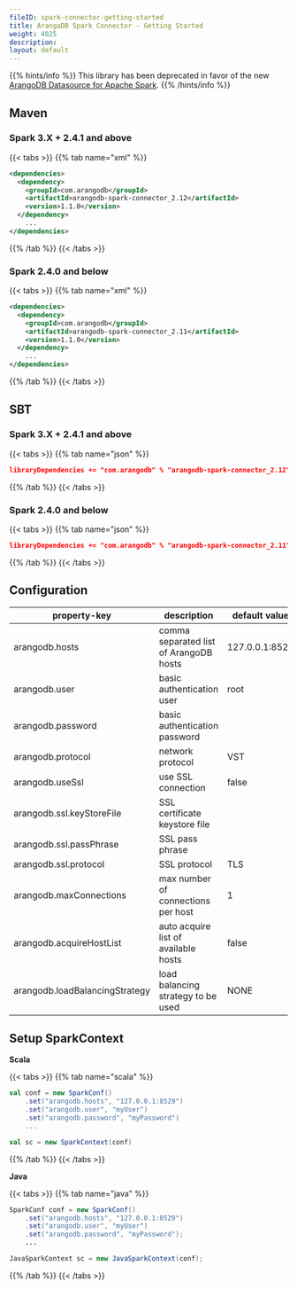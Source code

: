 ```yaml
---
fileID: spark-connector-getting-started
title: ArangoDB Spark Connector - Getting Started
weight: 4025
description: 
layout: default
---
```

{{% hints/info %}}
This library has been deprecated in favor of the new [ArangoDB Datasource for Apache Spark](../spark-connector-new).
{{% /hints/info %}}

## Maven

### Spark 3.X + 2.4.1 and above

{{< tabs >}}
{{% tab name="xml" %}}
```xml
<dependencies>
  <dependency>
    <groupId>com.arangodb</groupId>
    <artifactId>arangodb-spark-connector_2.12</artifactId>
    <version>1.1.0</version>
  </dependency>
	...
</dependencies>
```
{{% /tab %}}
{{< /tabs >}}

### Spark 2.4.0 and below

{{< tabs >}}
{{% tab name="xml" %}}
```xml
<dependencies>
  <dependency>
    <groupId>com.arangodb</groupId>
    <artifactId>arangodb-spark-connector_2.11</artifactId>
    <version>1.1.0</version>
  </dependency>
	...
</dependencies>
```
{{% /tab %}}
{{< /tabs >}}

## SBT

### Spark 3.X + 2.4.1 and above

{{< tabs >}}
{{% tab name="json" %}}
```json
libraryDependencies += "com.arangodb" % "arangodb-spark-connector_2.12" % "1.1.0"
```
{{% /tab %}}
{{< /tabs >}}

### Spark 2.4.0 and below

{{< tabs >}}
{{% tab name="json" %}}
```json
libraryDependencies += "com.arangodb" % "arangodb-spark-connector_2.11" % "1.1.0"
```
{{% /tab %}}
{{< /tabs >}}

## Configuration

| property-key                   | description                            | default value  |
| ------------------------------ | -------------------------------------- | -------------- |
| arangodb.hosts                 | comma separated list of ArangoDB hosts | 127.0.0.1:8529 |
| arangodb.user                  | basic authentication user              | root           |
| arangodb.password              | basic authentication password          |                |
| arangodb.protocol              | network protocol                       | VST            |
| arangodb.useSsl                | use SSL connection                     | false          |
| arangodb.ssl.keyStoreFile      | SSL certificate keystore file          |                |
| arangodb.ssl.passPhrase        | SSL pass phrase                        |                |
| arangodb.ssl.protocol          | SSL protocol                           | TLS            |
| arangodb.maxConnections        | max number of connections per host     | 1              |
| arangodb.acquireHostList       | auto acquire list of available hosts   | false          |
| arangodb.loadBalancingStrategy | load balancing strategy to be used     | NONE           |

## Setup SparkContext

**Scala**

{{< tabs >}}
{{% tab name="scala" %}}
```scala
val conf = new SparkConf()
    .set("arangodb.hosts", "127.0.0.1:8529")
    .set("arangodb.user", "myUser")
    .set("arangodb.password", "myPassword")
    ...

val sc = new SparkContext(conf)
```
{{% /tab %}}
{{< /tabs >}}

**Java**

{{< tabs >}}
{{% tab name="java" %}}
```java
SparkConf conf = new SparkConf()
    .set("arangodb.hosts", "127.0.0.1:8529")
    .set("arangodb.user", "myUser")
    .set("arangodb.password", "myPassword");
    ...

JavaSparkContext sc = new JavaSparkContext(conf);
```
{{% /tab %}}
{{< /tabs >}}
